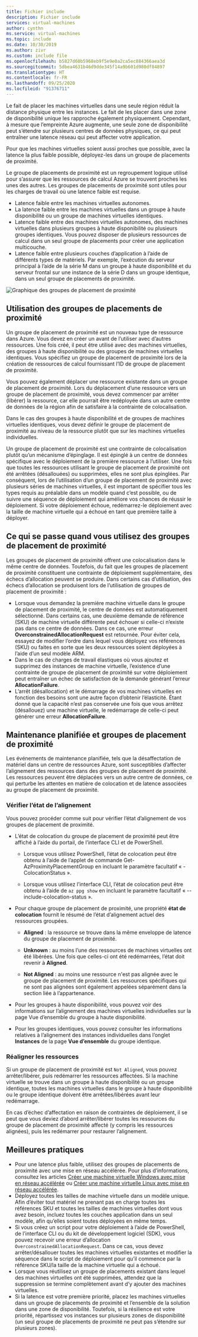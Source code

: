 ```yaml
---
title: Fichier include
description: Fichier include
services: virtual-machines
author: cynthn
ms.service: virtual-machines
ms.topic: include
ms.date: 10/30/2019
ms.author: zivr
ms.custom: include file
ms.openlocfilehash: b5827d60b5968eb9f5e9e0a2ca5ec884366aea3d
ms.sourcegitcommit: 5dbea4631b46d9dde345f14a9b601d980df84897
ms.translationtype: HT
ms.contentlocale: fr-FR
ms.lasthandoff: 09/25/2020
ms.locfileid: "91376711"
---
```

Le fait de placer les machines virtuelles dans une seule région réduit la distance physique entre les instances. Le fait de les placer dans une zone de disponibilité unique les rapproche également physiquement. Cependant, à mesure que l’empreinte Azure augmente, une seule zone de disponibilité peut s’étendre sur plusieurs centres de données physiques, ce qui peut entraîner une latence réseau qui peut affecter votre application. 

Pour que les machines virtuelles soient aussi proches que possible, avec la latence la plus faible possible, déployez-les dans un groupe de placements de proximité.

Le groupe de placements de proximité est un regroupement logique utilisé pour s’assurer que les ressources de calcul Azure se trouvent proches les unes des autres. Les groupes de placements de proximité sont utiles pour les charges de travail où une latence faible est requise.


- Latence faible entre les machines virtuelles autonomes.
- La latence faible entre les machines virtuelles dans un groupe à haute disponibilité ou un groupe de machines virtuelles identiques. 
- Latence faible entre des machines virtuelles autonomes, des machines virtuelles dans plusieurs groupes à haute disponibilité ou plusieurs groupes identiques. Vous pouvez disposer de plusieurs ressources de calcul dans un seul groupe de placements pour créer une application multicouche. 
- Latence faible entre plusieurs couches d’application à l’aide de différents types de matériels. Par exemple, l’exécution du serveur principal à l’aide de la série M dans un groupe à haute disponibilité et du serveur frontal sur une instance de la série D dans un groupe identique, dans un seul groupe de placements de proximité.


![Graphique des groupes de placement de proximité](./media/virtual-machines-common-ppg/ppg.png)

## <a name="using-proximity-placement-groups"></a>Utilisation des groupes de placements de proximité 

Un groupe de placement de proximité est un nouveau type de ressource dans Azure. Vous devez en créer un avant de l’utiliser avec d’autres ressources. Une fois créé, il peut être utilisé avec des machines virtuelles, des groupes à haute disponibilité ou des groupes de machines virtuelles identiques. Vous spécifiez un groupe de placement de proximité lors de la création de ressources de calcul fournissant l’ID de groupe de placement de proximité. 

Vous pouvez également déplacer une ressource existante dans un groupe de placement de proximité. Lors du déplacement d’une ressource vers un groupe de placement de proximité, vous devez commencer par arrêter (libérer) la ressource, car elle pourrait être redéployée dans un autre centre de données de la région afin de satisfaire à la contrainte de colocalisation. 

Dans le cas des groupes à haute disponibilité et de groupes de machines virtuelles identiques, vous devez définir le groupe de placement de proximité au niveau de la ressource plutôt que sur les machines virtuelles individuelles. 

Un groupe de placement de proximité est une contrainte de colocalisation plutôt qu’un mécanisme d’épinglage. Il est épinglé à un centre de données spécifique avec le déploiement de la première ressource à l’utiliser. Une fois que toutes les ressources utilisant le groupe de placement de proximité ont été arrêtées (désallouées) ou supprimées, elles ne sont plus épinglées. Par conséquent, lors de l’utilisation d’un groupe de placement de proximité avec plusieurs séries de machines virtuelles, il est important de spécifier tous les types requis au préalable dans un modèle quand c’est possible, ou de suivre une séquence de déploiement qui améliore vos chances de réussir le déploiement. Si votre déploiement échoue, redémarrez-le déploiement avec la taille de machine virtuelle qui a échoué en tant que première taille à déployer.

## <a name="what-to-expect-when-using-proximity-placement-groups"></a>Ce qui se passe quand vous utilisez des groupes de placement de proximité 
Les groupes de placement de proximité offrent une colocalisation dans le même centre de données. Toutefois, du fait que les groupes de placement de proximité constituent une contrainte de déploiement supplémentaire, des échecs d’allocation peuvent se produire. Dans certains cas d’utilisation, des échecs d’allocation se produisent lors de l’utilisation de groupes de placement de proximité :

- Lorsque vous demandez la première machine virtuelle dans le groupe de placement de proximité, le centre de données est automatiquement sélectionné. Dans certains cas, une deuxième demande de référence (SKU) de machine virtuelle différente peut échouer si celle-ci n’existe pas dans ce centre de données. Dans ce cas, une erreur **OverconstrainedAllocationRequest** est retournée. Pour éviter cela, essayez de modifier l’ordre dans lequel vous déployez vos références (SKU) ou faites en sorte que les deux ressources soient déployées à l’aide d’un seul modèle ARM.
-   Dans le cas de charges de travail élastiques où vous ajoutez et supprimez des instances de machine virtuelle, l’existence d’une contrainte de groupe de placement de proximité sur votre déploiement peut entraîner un échec de satisfaction de la demande générant l’erreur **AllocationFailure**. 
- L’arrêt (désallocation) et le démarrage de vos machines virtuelles en fonction des besoins sont une autre façon d’obtenir l’élasticité. Étant donné que la capacité n’est pas conservée une fois que vous arrêtez (désallouez) une machine virtuelle, le redémarrage de celle-ci peut générer une erreur **AllocationFailure**.

## <a name="planned-maintenance-and-proximity-placement-groups"></a>Maintenance planifiée et groupes de placement de proximité

Les événements de maintenance planifiée, tels que la désaffectation de matériel dans un centre de ressources Azure, sont susceptibles d’affecter l’alignement des ressources dans des groupes de placement de proximité. Les ressources peuvent être déplacées vers un autre centre de données, ce qui perturbe les attentes en matière de colocation et de latence associées au groupe de placement de proximité.

### <a name="check-the-alignment-status"></a>Vérifier l’état de l’alignement

Vous pouvez procéder comme suit pour vérifier l’état d’alignement de vos groupes de placement de proximité.


- L’état de colocation du groupe de placement de proximité peut être affiché à l’aide du portail, de l’interface CLI et de PowerShell.

    -   Lorsque vous utilisez PowerShell, l’état de colocation peut être obtenu à l’aide de l’applet de commande Get-AzProximityPlacementGroup en incluant le paramètre facultatif « -ColocationStatus ».

    -   Lorsque vous utilisez l’interface CLI, l’état de colocation peut être obtenu à l’aide de `az ppg show` en incluant le paramètre facultatif « --include-colocation-status ».

- Pour chaque groupe de placement de proximité, une propriété **état de colocation** fournit le résumé de l’état d’alignement actuel des ressources groupées. 

    - **Aligned** : la ressource se trouve dans la même enveloppe de latence du groupe de placement de proximité.

    - **Unknown** : au moins l’une des ressources de machines virtuelles ont été libérées. Une fois que celles-ci ont été redémarrées, l’état doit revenir à **Aligned**.

    - **Not Aligned** : au moins une ressource n'est pas alignée avec le groupe de placement de proximité. Les ressources spécifiques qui ne sont pas alignées sont également appelées séparément dans la section liée à l’appartenance.

- Pour les groupes à haute disponibilité, vous pouvez voir des informations sur l’alignement des machines virtuelles individuelles sur la page Vue d’ensemble du groupe à haute disponibilité.

- Pour les groupes identiques, vous pouvez consulter les informations relatives à l’alignement des instances individuelles dans l’onglet **Instances** de la page **Vue d’ensemble** du groupe identique. 


### <a name="re-align-resources"></a>Réaligner les ressources 

Si un groupe de placement de proximité est `Not Aligned`, vous pouvez arrêter/libérer, puis redémarrer les ressources affectées. Si la machine virtuelle se trouve dans un groupe à haute disponibilité ou un groupe identique, toutes les machines virtuelles dans le groupe à haute disponibilité ou le groupe identique doivent être arrêtées/libérées avant leur redémarrage.

En cas d’échec d’affectation en raison de contraintes de déploiement, il se peut que vous deviez d’abord arrêter/libérer toutes les ressources du groupe de placement de proximité affecté (y compris les ressources alignées), puis les redémarrer pour restaurer l’alignement.

## <a name="best-practices"></a>Meilleures pratiques 
- Pour une latence plus faible, utilisez des groupes de placements de proximité avec une mise en réseau accélérée. Pour plus d’informations, consultez les articles [Créer une machine virtuelle Windows avec mise en réseau accélérée](https://docs.microsoft.com/azure/virtual-network/create-vm-accelerated-networking-cli?toc=%2fazure%2fvirtual-machines%2flinux%2ftoc.json) ou [Créer une machine virtuelle Linux avec mise en réseau accélérée](/azure/virtual-network/create-vm-accelerated-networking-powershell?toc=%2fazure%2fvirtual-machines%2fwindows%2ftoc.json).
- Déployez toutes les tailles de machine virtuelle dans un modèle unique. Afin d’éviter tout matériel ne prenant pas en charge toutes les références SKU et toutes les tailles de machines virtuelles dont vous avez besoin, incluez toutes les couches application dans un seul modèle, afin qu’elles soient toutes déployées en même temps.
- Si vous créez un script pour votre déploiement à l’aide de PowerShell, de l’interface CLI ou du kit de développement logiciel (SDK), vous pouvez recevoir une erreur d’allocation `OverconstrainedAllocationRequest`. Dans ce cas, vous devez arrêter/désallouer toutes les machines virtuelles existantes et modifier la séquence dans le script de déploiement pour qu’il commence par la référence SKU/la taille de la machine virtuelle qui a échoué. 
- Lorsque vous réutilisez un groupe de placements existant dans lequel des machines virtuelles ont été supprimées, attendez que la suppression se termine complètement avant d’y ajouter des machines virtuelles.
- Si la latence est votre première priorité, placez les machines virtuelles dans un groupe de placements de proximité et l’ensemble de la solution dans une zone de disponibilité. Toutefois, si la résilience est votre priorité, répartissez vos instances sur plusieurs zones de disponibilité (un seul groupe de placements de proximité ne peut pas s’étendre sur plusieurs zones).
